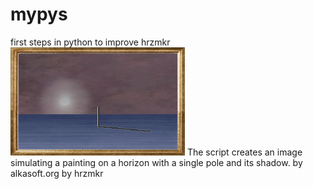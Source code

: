 # mypys
first steps in python to improve hrzmkr
![example](temp/out.png)
The script creates an image simulating a painting on a horizon with a single pole and its shadow.
by alkasoft.org
by hrzmkr








